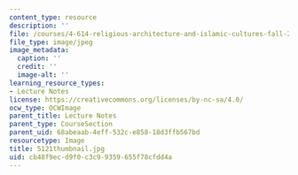 ```yaml
---
content_type: resource
description: ''
file: /courses/4-614-religious-architecture-and-islamic-cultures-fall-2002/cb48f9ecd9f0c3c99359655f78cfdd4a_5121thumbnail.jpg
file_type: image/jpeg
image_metadata:
  caption: ''
  credit: ''
  image-alt: ''
learning_resource_types:
- Lecture Notes
license: https://creativecommons.org/licenses/by-nc-sa/4.0/
ocw_type: OCWImage
parent_title: Lecture Notes
parent_type: CourseSection
parent_uid: 68abeaab-4eff-532c-e858-18d3ffb567bd
resourcetype: Image
title: 5121thumbnail.jpg
uid: cb48f9ec-d9f0-c3c9-9359-655f78cfdd4a
---
```

